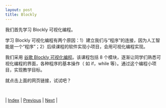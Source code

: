 ```yaml
---
layout: post
title: Blockly
---
```


我们首先学习 Blockly 可视化编程。

学习 Blockly 可视化编程有两个原因：1）建立我们与“程序”的连接，因为人工智能是一个“程序”；2）后续课程的软件实现小项目，会用可视化编程实现。

我们采用 [谷歌 Blockly 可视化编程](https://yishuai.github.io/blockly/index.html)。该课程包括 8 个模块，逐渐让同学们熟悉可视化编程的界面，各种程序的基本操作（ 如 if，while 等）。通过这个编程小项目，实现教学目标。

就点击上面的网页链接，试试吧？

<br/>

| [Index](./) | [Previous](3-material) | [Next](7-code-org) |
